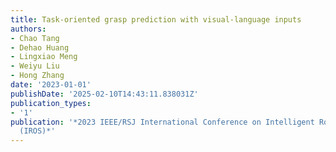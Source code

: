 ```yaml
---
title: Task-oriented grasp prediction with visual-language inputs
authors:
- Chao Tang
- Dehao Huang
- Lingxiao Meng
- Weiyu Liu
- Hong Zhang
date: '2023-01-01'
publishDate: '2025-02-10T14:43:11.838031Z'
publication_types:
- '1'
publication: '*2023 IEEE/RSJ International Conference on Intelligent Robots and Systems
  (IROS)*'
---
```

